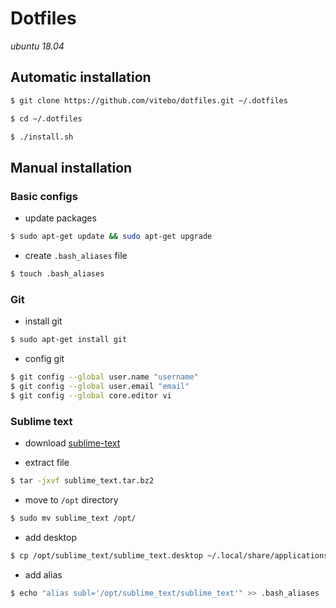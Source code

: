 # Dotfiles

*ubuntu 18.04*

## Automatic installation

```bash
$ git clone https://github.com/vitebo/dotfiles.git ~/.dotfiles

$ cd ~/.dotfiles

$ ./install.sh
```

## Manual installation

### Basic configs

- update packages
```bash
$ sudo apt-get update && sudo apt-get upgrade
```

- create `.bash_aliases` file
```bash
$ touch .bash_aliases
``` 

### Git

- install git
```bash
$ sudo apt-get install git
```

- config git
```bash
$ git config --global user.name "username"
$ git config --global user.email "email"
$ git config --global core.editor vi
```

### Sublime text

- download [sublime-text](https://www.sublimetext.com/3)

- extract file
```bash
$ tar -jxvf sublime_text.tar.bz2
```

- move to `/opt` directory
```bash
$ sudo mv sublime_text /opt/
```

- add desktop
```bash
$ cp /opt/sublime_text/sublime_text.desktop ~/.local/share/applications/
```

- add alias
```bash
$ echo "alias subl='/opt/sublime_text/sublime_text'" >> .bash_aliases
```